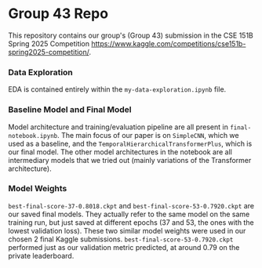 # Group 43 Repo

This repository contains our group's (Group 43) submission in the CSE 151B Spring 2025 Competition https://www.kaggle.com/competitions/cse151b-spring2025-competition/.

### Data Exploration
EDA is contained entirely within the `my-data-exploration.ipynb` file.

### Baseline Model and Final Model
Model architecture and training/evaluation pipeline are all present in `final-notebook.ipynb`. The main focus of our paper is on `SimpleCNN`, which we used as a baseline, and the `TemporalHierarchicalTransformerPlus`, which is our final model. The other model architectures in the notebook are all intermediary models that we tried out (mainly variations of the Transformer architecture).

### Model Weights
`best-final-score-37-0.8018.ckpt` and `best-final-score-53-0.7920.ckpt` are our saved final models. They actually refer to the same model on the same training run, but just saved at different epochs (37 and 53, the ones with the lowest validation loss). These two similar model weights were used in our chosen 2 final Kaggle submissions. `best-final-score-53-0.7920.ckpt` performed just as our validation metric predicted, at around 0.79 on the private leaderboard. 
